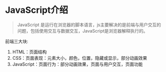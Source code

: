 #	JavaScript介绍
>	JavaScript 是运行在浏览器的脚本语言，js主要解决的是前端与用户交互的问题，包括使用交互与数据交互，JavaScript是浏览器解释执行的。

前端三大块:
1. HTML：页面结构
2. CSS：页面表现：元素大小，颜色，位置，隐藏或显示，部分动画效果
3. JavaScript：页面行为：部分动画效果，页面与用户交互，页面功能

